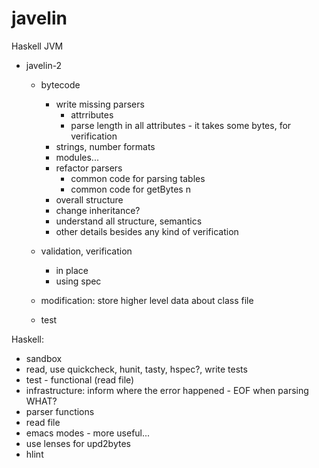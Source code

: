 javelin
=======

Haskell JVM

* javelin-2
  * bytecode
    * write missing parsers
      * attrributes
      * parse length in all attributes - it takes some bytes, for verification
    * strings, number formats
    * modules...
    * refactor parsers
      * common code for parsing tables
      * common code for getBytes n
    * overall structure
    * change inheritance?
    * understand all structure, semantics
    * other details besides any kind of verification

  * validation, verification
    * in place
    * using spec

  * modification: store higher level data about class file

  * test

Haskell:
* sandbox
* read, use quickcheck, hunit, tasty, hspec?, write tests
* test - functional (read file)
* infrastructure: inform where the error happened - EOF when parsing WHAT?
* parser functions
* read file
* emacs modes - more useful...
* use lenses for upd2bytes
* hlint
